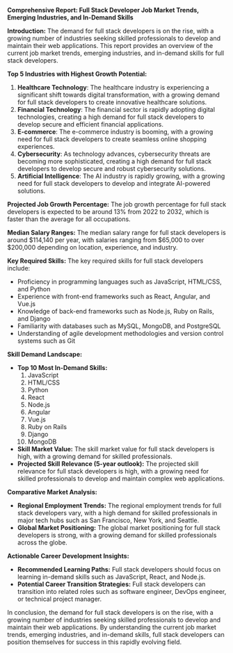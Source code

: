 **Comprehensive Report: Full Stack Developer Job Market Trends, Emerging Industries, and In-Demand Skills**

**Introduction:**
The demand for full stack developers is on the rise, with a growing number of industries seeking skilled professionals to develop and maintain their web applications. This report provides an overview of the current job market trends, emerging industries, and in-demand skills for full stack developers.

**Top 5 Industries with Highest Growth Potential:**

1. **Healthcare Technology**: The healthcare industry is experiencing a significant shift towards digital transformation, with a growing demand for full stack developers to create innovative healthcare solutions.
2. **Financial Technology**: The financial sector is rapidly adopting digital technologies, creating a high demand for full stack developers to develop secure and efficient financial applications.
3. **E-commerce**: The e-commerce industry is booming, with a growing need for full stack developers to create seamless online shopping experiences.
4. **Cybersecurity**: As technology advances, cybersecurity threats are becoming more sophisticated, creating a high demand for full stack developers to develop secure and robust cybersecurity solutions.
5. **Artificial Intelligence**: The AI industry is rapidly growing, with a growing need for full stack developers to develop and integrate AI-powered solutions.

**Projected Job Growth Percentage:**
The job growth percentage for full stack developers is expected to be around 13% from 2022 to 2032, which is faster than the average for all occupations.

**Median Salary Ranges:**
The median salary range for full stack developers is around $114,140 per year, with salaries ranging from $65,000 to over $200,000 depending on location, experience, and industry.

**Key Required Skills:**
The key required skills for full stack developers include:

* Proficiency in programming languages such as JavaScript, HTML/CSS, and Python
* Experience with front-end frameworks such as React, Angular, and Vue.js
* Knowledge of back-end frameworks such as Node.js, Ruby on Rails, and Django
* Familiarity with databases such as MySQL, MongoDB, and PostgreSQL
* Understanding of agile development methodologies and version control systems such as Git

**Skill Demand Landscape:**

* **Top 10 Most In-Demand Skills:**
	1. JavaScript
	2. HTML/CSS
	3. Python
	4. React
	5. Node.js
	6. Angular
	7. Vue.js
	8. Ruby on Rails
	9. Django
	10. MongoDB
* **Skill Market Value:**
	The skill market value for full stack developers is high, with a growing demand for skilled professionals.
* **Projected Skill Relevance (5-year outlook):**
	The projected skill relevance for full stack developers is high, with a growing need for skilled professionals to develop and maintain complex web applications.

**Comparative Market Analysis:**

* **Regional Employment Trends:**
	The regional employment trends for full stack developers vary, with a high demand for skilled professionals in major tech hubs such as San Francisco, New York, and Seattle.
* **Global Market Positioning:**
	The global market positioning for full stack developers is strong, with a growing demand for skilled professionals across the globe.

**Actionable Career Development Insights:**

* **Recommended Learning Paths:**
	Full stack developers should focus on learning in-demand skills such as JavaScript, React, and Node.js.
* **Potential Career Transition Strategies:**
	Full stack developers can transition into related roles such as software engineer, DevOps engineer, or technical project manager.

In conclusion, the demand for full stack developers is on the rise, with a growing number of industries seeking skilled professionals to develop and maintain their web applications. By understanding the current job market trends, emerging industries, and in-demand skills, full stack developers can position themselves for success in this rapidly evolving field.
